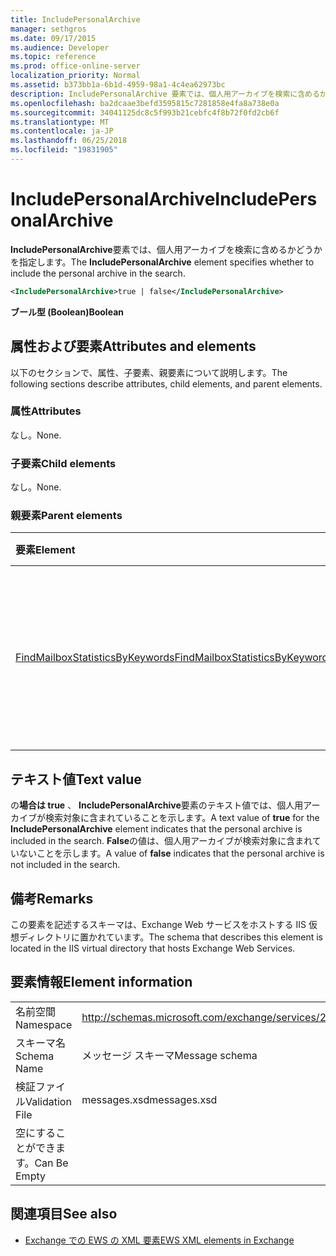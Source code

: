 ```yaml
---
title: IncludePersonalArchive
manager: sethgros
ms.date: 09/17/2015
ms.audience: Developer
ms.topic: reference
ms.prod: office-online-server
localization_priority: Normal
ms.assetid: b373bb1a-6b1d-4959-98a1-4c4ea62973bc
description: IncludePersonalArchive 要素では、個人用アーカイブを検索に含めるかどうかを指定します。
ms.openlocfilehash: ba2dcaae3befd3595815c7281858e4fa8a738e0a
ms.sourcegitcommit: 34041125dc8c5f993b21cebfc4f8b72f0fd2cb6f
ms.translationtype: MT
ms.contentlocale: ja-JP
ms.lasthandoff: 06/25/2018
ms.locfileid: "19831905"
---
```

# <a name="includepersonalarchive"></a><span data-ttu-id="439d0-103">IncludePersonalArchive</span><span class="sxs-lookup"><span data-stu-id="439d0-103">IncludePersonalArchive</span></span>

<span data-ttu-id="439d0-104">**IncludePersonalArchive**要素では、個人用アーカイブを検索に含めるかどうかを指定します。</span><span class="sxs-lookup"><span data-stu-id="439d0-104">The **IncludePersonalArchive** element specifies whether to include the personal archive in the search.</span></span> 
  
```XML
<IncludePersonalArchive>true | false</IncludePersonalArchive>
```

 <span data-ttu-id="439d0-105">**ブール型 (Boolean)**</span><span class="sxs-lookup"><span data-stu-id="439d0-105">**Boolean**</span></span>
## <a name="attributes-and-elements"></a><span data-ttu-id="439d0-106">属性および要素</span><span class="sxs-lookup"><span data-stu-id="439d0-106">Attributes and elements</span></span>

<span data-ttu-id="439d0-107">以下のセクションで、属性、子要素、親要素について説明します。</span><span class="sxs-lookup"><span data-stu-id="439d0-107">The following sections describe attributes, child elements, and parent elements.</span></span>
  
### <a name="attributes"></a><span data-ttu-id="439d0-108">属性</span><span class="sxs-lookup"><span data-stu-id="439d0-108">Attributes</span></span>

<span data-ttu-id="439d0-109">なし。</span><span class="sxs-lookup"><span data-stu-id="439d0-109">None.</span></span>
  
### <a name="child-elements"></a><span data-ttu-id="439d0-110">子要素</span><span class="sxs-lookup"><span data-stu-id="439d0-110">Child elements</span></span>

<span data-ttu-id="439d0-111">なし。</span><span class="sxs-lookup"><span data-stu-id="439d0-111">None.</span></span>
  
### <a name="parent-elements"></a><span data-ttu-id="439d0-112">親要素</span><span class="sxs-lookup"><span data-stu-id="439d0-112">Parent elements</span></span>

|<span data-ttu-id="439d0-113">**要素**</span><span class="sxs-lookup"><span data-stu-id="439d0-113">**Element**</span></span>|<span data-ttu-id="439d0-114">**説明**</span><span class="sxs-lookup"><span data-stu-id="439d0-114">**Description**</span></span>|
|:-----|:-----|
|[<span data-ttu-id="439d0-115">FindMailboxStatisticsByKeywords</span><span class="sxs-lookup"><span data-stu-id="439d0-115">FindMailboxStatisticsByKeywords</span></span>](findmailboxstatisticsbykeywords.md) <br/> |<span data-ttu-id="439d0-116">キーワードでメールボックスの統計情報を検索するための要求を指定します。</span><span class="sxs-lookup"><span data-stu-id="439d0-116">Specifies a request to search for mailbox statistics by keyword.</span></span>  <br/> |
   
## <a name="text-value"></a><span data-ttu-id="439d0-117">テキスト値</span><span class="sxs-lookup"><span data-stu-id="439d0-117">Text value</span></span>

<span data-ttu-id="439d0-118">の**場合は true** 、 **IncludePersonalArchive**要素のテキスト値では、個人用アーカイブが検索対象に含まれていることを示します。</span><span class="sxs-lookup"><span data-stu-id="439d0-118">A text value of **true** for the **IncludePersonalArchive** element indicates that the personal archive is included in the search.</span></span> <span data-ttu-id="439d0-119">**False**の値は、個人用アーカイブが検索対象に含まれていないことを示します。</span><span class="sxs-lookup"><span data-stu-id="439d0-119">A value of **false** indicates that the personal archive is not included in the search.</span></span> 
  
## <a name="remarks"></a><span data-ttu-id="439d0-120">備考</span><span class="sxs-lookup"><span data-stu-id="439d0-120">Remarks</span></span>

<span data-ttu-id="439d0-121">この要素を記述するスキーマは、Exchange Web サービスをホストする IIS 仮想ディレクトリに置かれています。</span><span class="sxs-lookup"><span data-stu-id="439d0-121">The schema that describes this element is located in the IIS virtual directory that hosts Exchange Web Services.</span></span>
  
## <a name="element-information"></a><span data-ttu-id="439d0-122">要素情報</span><span class="sxs-lookup"><span data-stu-id="439d0-122">Element information</span></span>

|||
|:-----|:-----|
|<span data-ttu-id="439d0-123">名前空間</span><span class="sxs-lookup"><span data-stu-id="439d0-123">Namespace</span></span>  <br/> |http://schemas.microsoft.com/exchange/services/2006/messages  <br/> |
|<span data-ttu-id="439d0-124">スキーマ名</span><span class="sxs-lookup"><span data-stu-id="439d0-124">Schema Name</span></span>  <br/> |<span data-ttu-id="439d0-125">メッセージ スキーマ</span><span class="sxs-lookup"><span data-stu-id="439d0-125">Message schema</span></span>  <br/> |
|<span data-ttu-id="439d0-126">検証ファイル</span><span class="sxs-lookup"><span data-stu-id="439d0-126">Validation File</span></span>  <br/> |<span data-ttu-id="439d0-127">messages.xsd</span><span class="sxs-lookup"><span data-stu-id="439d0-127">messages.xsd</span></span>  <br/> |
|<span data-ttu-id="439d0-128">空にすることができます。</span><span class="sxs-lookup"><span data-stu-id="439d0-128">Can Be Empty</span></span>  <br/> ||
   
## <a name="see-also"></a><span data-ttu-id="439d0-129">関連項目</span><span class="sxs-lookup"><span data-stu-id="439d0-129">See also</span></span>



- [<span data-ttu-id="439d0-130">Exchange での EWS の XML 要素</span><span class="sxs-lookup"><span data-stu-id="439d0-130">EWS XML elements in Exchange</span></span>](ews-xml-elements-in-exchange.md)

